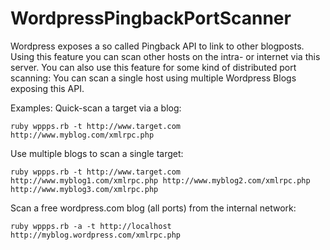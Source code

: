 WordpressPingbackPortScanner
============================

Wordpress exposes a so called Pingback API to link to other blogposts.
Using this feature you can scan other hosts on the intra- or internet via this server.
You can also use this feature for some kind of distributed port scanning:
You can scan a single host using multiple Wordpress Blogs exposing this API.

Examples:
Quick-scan a target via a blog:
```
ruby wppps.rb -t http://www.target.com http://www.myblog.com/xmlrpc.php
```

Use multiple blogs to scan a single target:
```
ruby wppps.rb -t http://www.target.com http://www.myblog1.com/xmlrpc.php http://www.myblog2.com/xmlrpc.php http://www.myblog3.com/xmlrpc.php
```

Scan a free wordpress.com blog (all ports) from the internal network:
```
ruby wppps.rb -a -t http://localhost http://myblog.wordpress.com/xmlrpc.php
```
